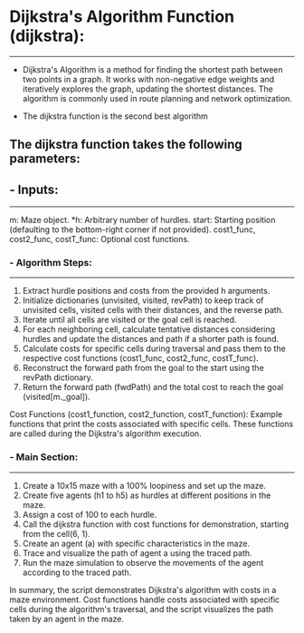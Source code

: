 # Dijkstra's Algorithm Function (dijkstra):

------------


- Dijkstra's Algorithm is a method for finding the shortest path between two points in a graph. It works with non-negative edge weights and iteratively explores the graph, updating the shortest distances. The algorithm is commonly used in route planning and network optimization.




- The dijkstra function is the second best algorithm

## The dijkstra function takes the following parameters:


## - Inputs:

------------


m: Maze object.
*h: Arbitrary number of hurdles.
start: Starting position (defaulting to the bottom-right corner if not provided).
cost1_func, cost2_func, costT_func: Optional cost functions.

### - Algorithm Steps:

------------


1. Extract hurdle positions and costs from the provided h arguments.
2. Initialize dictionaries (unvisited, visited, revPath) to keep track of unvisited cells, visited cells with their distances, and the reverse path.
3. Iterate until all cells are visited or the goal cell is reached.
4. For each neighboring cell, calculate tentative distances considering hurdles and update the distances and path if a shorter path is found.
5. Calculate costs for specific cells during traversal and pass them to the respective cost functions (cost1_func, cost2_func, costT_func).
6. Reconstruct the forward path from the goal to the start using the revPath dictionary.
7. Return the forward path (fwdPath) and the total cost to reach the goal (visited[m._goal]).

Cost Functions (cost1_function, cost2_function, costT_function):
Example functions that print the costs associated with specific cells. These functions are called during the Dijkstra's algorithm execution.

### - Main Section:

------------


1. Create a 10x15 maze with a 100% loopiness and set up the maze.
2. Create five agents (h1 to h5) as hurdles at different positions in the maze.
3. Assign a cost of 100 to each hurdle.
4. Call the dijkstra function with cost functions for demonstration, starting from the cell(6, 1).
5. Create an agent (a) with specific characteristics in the maze.
6. Trace and visualize the path of agent a using the traced path.
7. Run the maze simulation to observe the movements of the agent according to the traced path.

In summary, the script demonstrates Dijkstra's algorithm with costs in a maze environment. Cost functions handle costs associated with specific cells during the algorithm's traversal, and the script visualizes the path taken by an agent in the maze.











